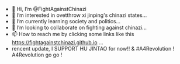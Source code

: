- 👋 Hi, I’m @FightAgainstChinazi
- 👀 I’m interested in ovetthrow xi jinping's chinazi states...
- 🌱 I’m currently learning society and politics...
- 💞️ I’m looking to collaborate on fighting against chinazi...
- 📫 How to reach me by clicking some links like this https://fightagainstchinazi.github.io ...
- rencent update, I SUPPORT HU JINTAO for now!! & #A4Revolution ! A4Revolution go go !

<!---
FightAgainstChinazi/FightAgainstChinazi is a ✨ special ✨ repository because its `README.md` (this file) appears on your GitHub profile.
You can click the Preview link to take a look at your changes.
--->

